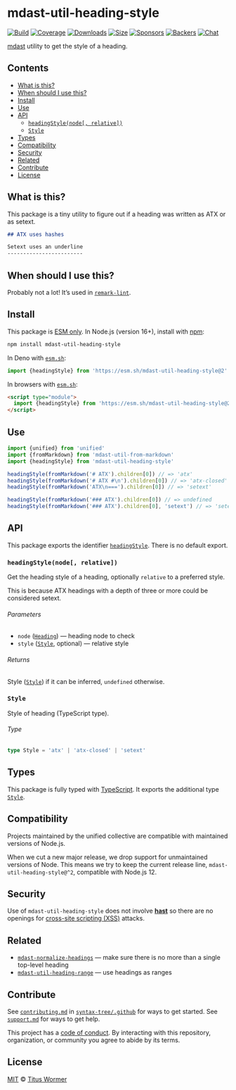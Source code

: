 # mdast-util-heading-style

[![Build][build-badge]][build]
[![Coverage][coverage-badge]][coverage]
[![Downloads][downloads-badge]][downloads]
[![Size][size-badge]][size]
[![Sponsors][sponsors-badge]][collective]
[![Backers][backers-badge]][collective]
[![Chat][chat-badge]][chat]

[mdast][] utility to get the style of a heading.

## Contents

*   [What is this?](#what-is-this)
*   [When should I use this?](#when-should-i-use-this)
*   [Install](#install)
*   [Use](#use)
*   [API](#api)
    *   [`headingStyle(node[, relative])`](#headingstylenode-relative)
    *   [`Style`](#style)
*   [Types](#types)
*   [Compatibility](#compatibility)
*   [Security](#security)
*   [Related](#related)
*   [Contribute](#contribute)
*   [License](#license)

## What is this?

This package is a tiny utility to figure out if a heading was written as ATX or
as setext.

```markdown
## ATX uses hashes

Setext uses an underline
------------------------
```

## When should I use this?

Probably not a lot!
It’s used in [`remark-lint`][remark-lint].

## Install

This package is [ESM only][esm].
In Node.js (version 16+), install with [npm][]:

```sh
npm install mdast-util-heading-style
```

In Deno with [`esm.sh`][esmsh]:

```js
import {headingStyle} from 'https://esm.sh/mdast-util-heading-style@2'
```

In browsers with [`esm.sh`][esmsh]:

```html
<script type="module">
  import {headingStyle} from 'https://esm.sh/mdast-util-heading-style@2?bundle'
</script>
```

## Use

```js
import {unified} from 'unified'
import {fromMarkdown} from 'mdast-util-from-markdown'
import {headingStyle} from 'mdast-util-heading-style'

headingStyle(fromMarkdown('# ATX').children[0]) // => 'atx'
headingStyle(fromMarkdown('# ATX #\n').children[0]) // => 'atx-closed'
headingStyle(fromMarkdown('ATX\n===').children[0]) // => 'setext'

headingStyle(fromMarkdown('### ATX').children[0]) // => undefined
headingStyle(fromMarkdown('### ATX').children[0], 'setext') // => 'setext'
```

## API

This package exports the identifier [`headingStyle`][api-headingstyle].
There is no default export.

### `headingStyle(node[, relative])`

Get the heading style of a heading, optionally `relative` to a preferred
style.

This is because ATX headings with a depth of three or more could be
considered setext.

###### Parameters

*   `node` ([`Heading`][heading])
    — heading node to check
*   `style` ([`Style`][api-style], optional)
    — relative style

###### Returns

Style ([`Style`][api-style]) if it can be inferred, `undefined` otherwise.

### `Style`

Style of heading (TypeScript type).

###### Type

```ts
type Style = 'atx' | 'atx-closed' | 'setext'
```

## Types

This package is fully typed with [TypeScript][].
It exports the additional type [`Style`][api-style].

## Compatibility

Projects maintained by the unified collective are compatible with maintained
versions of Node.js.

When we cut a new major release, we drop support for unmaintained versions of
Node.
This means we try to keep the current release line,
`mdast-util-heading-style@^2`, compatible with Node.js 12.

## Security

Use of `mdast-util-heading-style` does not involve **[hast][]** so there are
no openings for [cross-site scripting (XSS)][xss] attacks.

## Related

*   [`mdast-normalize-headings`](https://github.com/syntax-tree/mdast-normalize-headings)
    — make sure there is no more than a single top-level heading
*   [`mdast-util-heading-range`](https://github.com/syntax-tree/mdast-util-heading-range)
    — use headings as ranges

## Contribute

See [`contributing.md`][contributing] in [`syntax-tree/.github`][health] for
ways to get started.
See [`support.md`][support] for ways to get help.

This project has a [code of conduct][coc].
By interacting with this repository, organization, or community you agree to
abide by its terms.

## License

[MIT][license] © [Titus Wormer][author]

<!-- Definitions -->

[build-badge]: https://github.com/syntax-tree/mdast-util-heading-style/workflows/main/badge.svg

[build]: https://github.com/syntax-tree/mdast-util-heading-style/actions

[coverage-badge]: https://img.shields.io/codecov/c/github/syntax-tree/mdast-util-heading-style.svg

[coverage]: https://codecov.io/github/syntax-tree/mdast-util-heading-style

[downloads-badge]: https://img.shields.io/npm/dm/mdast-util-heading-style.svg

[downloads]: https://www.npmjs.com/package/mdast-util-heading-style

[size-badge]: https://img.shields.io/badge/dynamic/json?label=minzipped%20size&query=$.size.compressedSize&url=https://deno.bundlejs.com/?q=mdast-util-heading-style

[size]: https://bundlejs.com/?q=mdast-util-heading-style

[sponsors-badge]: https://opencollective.com/unified/sponsors/badge.svg

[backers-badge]: https://opencollective.com/unified/backers/badge.svg

[collective]: https://opencollective.com/unified

[chat-badge]: https://img.shields.io/badge/chat-discussions-success.svg

[chat]: https://github.com/syntax-tree/unist/discussions

[license]: license

[author]: https://wooorm.com

[npm]: https://docs.npmjs.com/cli/install

[esm]: https://gist.github.com/sindresorhus/a39789f98801d908bbc7ff3ecc99d99c

[esmsh]: https://esm.sh

[typescript]: https://www.typescriptlang.org

[health]: https://github.com/syntax-tree/.github

[contributing]: https://github.com/syntax-tree/.github/blob/main/contributing.md

[support]: https://github.com/syntax-tree/.github/blob/main/support.md

[coc]: https://github.com/syntax-tree/.github/blob/main/code-of-conduct.md

[mdast]: https://github.com/syntax-tree/mdast

[heading]: https://github.com/syntax-tree/mdast#heading

[xss]: https://en.wikipedia.org/wiki/Cross-site_scripting

[hast]: https://github.com/syntax-tree/hast

[remark-lint]: https://github.com/remarkjs/remark-lint

[api-headingstyle]: #headingstylenode-relative

[api-style]: #style
